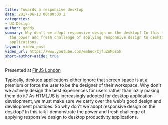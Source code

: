 ```yaml
---
title: Towards a responsive desktop
date: 2017-06-13 00:00:00 Z
categories:
- UX Design
author: godds
summary: Why don't we adopt responsive design on the desktop? In this talk I demonstrate
  the power and fresh challenge of applying responsive design to desktop productivity
  applications.
layout: video_post
video_url: https://www.youtube.com/embed/CjfuZWMps5k
short-author-aside: true
---
```


Presented at [FinJS London](http://finjs.io/)

Typically, desktop applications either ignore that screen space is at a premium or force the user to be the designer of their workspace. Why don't we actively design the best experiences for users rather than lazily making them do it? As HTML/JS is increasingly adopted for desktop application development, we must make sure we carry over the web's good design and development practices. So why don't we adopt responsive design on the desktop? In this talk I demonstrate the power and fresh challenge of applying responsive design to desktop productivity applications.
